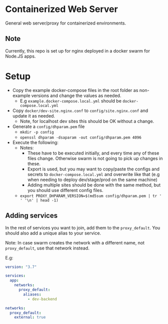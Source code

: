 # Containerized Web Server

General web server/proxy for containerized environments.

## Note

Currently, this repo is set up for nginx deployed in a docker swarm for Node.JS apps.

# Setup

- Copy the example docker-compose files in the root folder as non-example versions and change the values as needed.
    - E.g `example.docker-compose.local.yml` should be `docker-compose.local.yml`
- Copy `docker/dev-site.nginx.conf` to `config/site.nginx.conf` and update it as needed.
    - Note, for localhost dev sites this should be OK without a change.
- Generate a `config/dhparam.pem` file
    - `mkdir -p config`
    - `openssl dhparam -dsaparam -out config/dhparam.pem 4096`
- Execute the following:
    - Notes:
        - These have to be executed initially, and every time any of these files change. Otherwise swarm is not going to pick up changes in these.
        - Export is used, but you may want to copy/paste the configs and secrets to `docker-compose.local.yml` and overwrite like that (e.g when needing to deploy dev/stage/prod on the same machine)
        - Adding multiple sites should be done with the same method, but you should use different config files.
    - `export PROXY_DHPARAM_VERSION=$(md5sum config/dhparam.pem | tr ' ' '\n' | head -1)`

## Adding services

In the rest of services you want to join, add them to the `proxy_default`.
You should also add a unique alias to your service.

Note: In case swarm creates the network with a different name, not `proxy_default`, use that network instead.

E.g:

```yaml
version: "3.7"

services:
  app:
    networks:
      proxy_default:
        aliases:
          - dev-backend

networks:
  proxy_default:
    external: true
```
